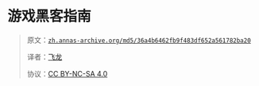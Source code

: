 # 游戏黑客指南

> 原文：[`zh.annas-archive.org/md5/36a4b6462fb9f483df652a561782ba20`](https://zh.annas-archive.org/md5/36a4b6462fb9f483df652a561782ba20)
> 
> 译者：[飞龙](https://github.com/wizardforcel)
> 
> 协议：[CC BY-NC-SA 4.0](http://creativecommons.org/licenses/by-nc-sa/4.0/)